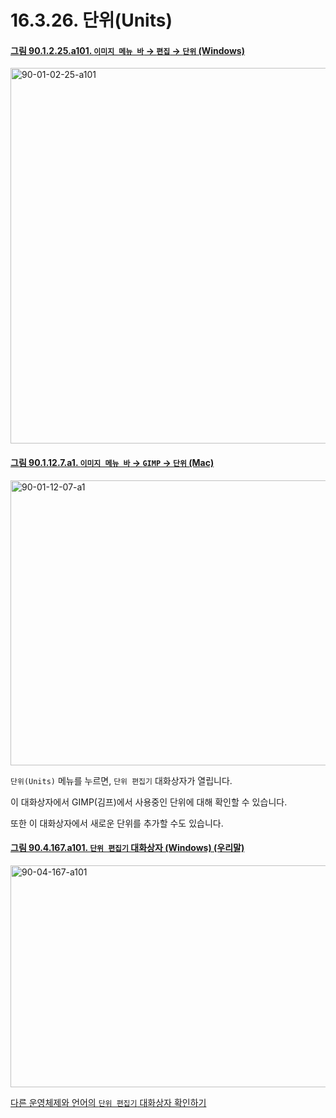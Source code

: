 # 16.3.26. 단위(Units)

<a id="90-01-02-25-a101"></a>

#### [그림 90.1.2.25.a101. `이미지 메뉴 바` → `편집` → `단위` (Windows)](./90-01-02-25-units.md#90-01-02-25-a101)
<img width="980" height="601" alt="90-01-02-25-a101" src="https://github.com/user-attachments/assets/9fafbc52-d733-40a6-a2ef-9f86909e1c78" />

<a id="90-01-12-07-a1"></a>

#### [그림 90.1.12.7.a1. `이미지 메뉴 바` → `GIMP` → `단위` (Mac)](./90-01-12-07-units.md#90-01-12-07-a1)
<img width="876" height="456" alt="90-01-12-07-a1" src="https://github.com/user-attachments/assets/e91da498-29a5-4453-89a7-116dfda8e4a9" />

`단위(Units)` 메뉴를 누르면, `단위 편집기` 대화상자가 열립니다.

이 대화상자에서 GIMP(김프)에서 사용중인 단위에 대해 확인할 수 있습니다.

또한 이 대화상자에서 새로운 단위를 추가할 수도 있습니다.

<a id="90-04-167-a101"></a>

#### [그림 90.4.167.a101. `단위 편집기` 대화상자 (Windows) (우리말)](./90-04-0167-unit_editor.md#90-04-167-a101)
<img width="537" height="355" alt="90-04-167-a101" src="https://github.com/user-attachments/assets/f83eccb1-50c0-442b-b647-00d3c0e3eac9" />

[다른 운영체제와 언어의 `단위 편집기` 대화상자 확인하기](./90-04-0167-unit_editor.md#90-04-167-a102)